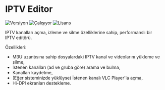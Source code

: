 # IPTV Editor

<img src="https://img.shields.io/badge/Versiyon-1.05-blueviolet.svg?style=flat" alt="Versiyon" /> <img src="https://img.shields.io/badge/Durum-Çalışıyor-success.svg?style=flat" alt="Çalışıyor" /> <img src="https://img.shields.io/badge/Lisans-MIT-blue.svg?style=flat" alt="Lisans" />

IPTV kanalları açma, izleme ve silme özelliklerine sahip, performanslı bir IPTV editörü.

Özellikleri:

- M3U uzantısına sahip dosyalardaki IPTV kanal ve videolarını yükleme ve silme,
- İstenen kanalları (ad ve gruba göre) arama ve bulma,
- Kanalları kaydetme,
- (Eğer sisteminizde yüklüyse) İstenen kanalı VLC Player'la açma,
- Hi-DPI ekranları destekleme.
